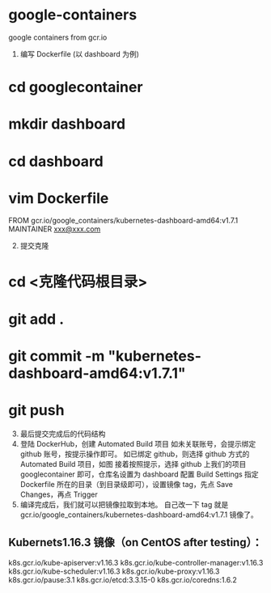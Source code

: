 # google-containers
google containers from gcr.io

1.  编写 Dockerfile (以 dashboard 为例)

# cd googlecontainer
# mkdir dashboard
# cd dashboard
# vim Dockerfile
FROM gcr.io/google_containers/kubernetes-dashboard-amd64:v1.7.1
MAINTAINER xxx@xxx.com

2.  提交克隆
# cd <克隆代码根目录>
# git add .
# git commit -m "kubernetes-dashboard-amd64:v1.7.1"
# git push

3.  最后提交完成后的代码结构
4.  登陆 DockerHub，创建 Automated Build 项目
    如未关联账号，会提示绑定 github 账号，按提示操作即可。
    如已绑定 github，则选择 github 方式的 Automated Build 项目，如图
    接着按照提示，选择 github 上我们的项目 googlecontainer 即可，仓库名设置为 dashboard
    配置 Build Settings
    指定 Dockerfile 所在的目录（到目录级即可），设置镜像 tag，先点 Save Changes，再点 Trigger
5.  编译完成后，我们就可以把镜像拉取到本地。
    自己改一下 tag 就是 gcr.io/google_containers/kubernetes-dashboard-amd64:v1.7.1 镜像了。
    
    
## Kubernets1.16.3 镜像（on CentOS after testing）：
k8s.gcr.io/kube-apiserver:v1.16.3
k8s.gcr.io/kube-controller-manager:v1.16.3
k8s.gcr.io/kube-scheduler:v1.16.3
k8s.gcr.io/kube-proxy:v1.16.3
k8s.gcr.io/pause:3.1
k8s.gcr.io/etcd:3.3.15-0
k8s.gcr.io/coredns:1.6.2
